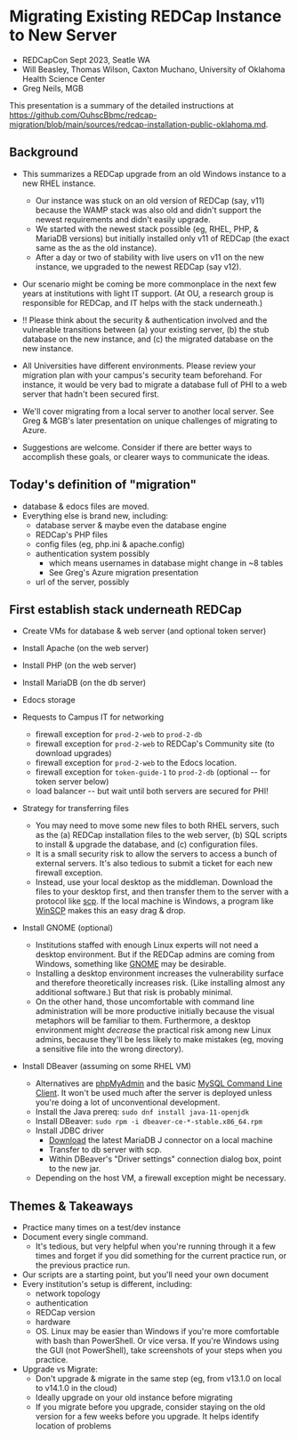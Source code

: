 Migrating Existing REDCap Instance to New Server
=====================

* REDCapCon Sept 2023, Seatle WA
* Will Beasley, Thomas Wilson, Caxton Muchano, University of Oklahoma Health Science Center
* Greg Neils, MGB

This presentation is a summary of the detailed instructions at
<https://github.com/OuhscBbmc/redcap-migration/blob/main/sources/redcap-installation-public-oklahoma.md>.

Background
-------------------

* This summarizes a REDCap upgrade from an old Windows instance to a new RHEL instance.

  * Our instance was stuck on an old version of REDCap (say, v11)
    because the WAMP stack was also old and
    didn't support the newest requirements and didn't easily upgrade.
  * We started with the newest stack possible (eg, RHEL, PHP, & MariaDB versions)
    but initially installed only v11 of REDCap (the exact same as the as the old instance).
  * After a day or two of stability with live users on v11 on the new instance,
    we upgraded to the newest REDCap (say v12).

* Our scenario might be coming be more commonplace in the next few years
  at institutions with light IT support.
  (At OU, a research group is responsible for REDCap,
  and IT helps with the stack underneath.)

* !! Please think about the security & authentication involved and the vulnerable transitions between
  (a) your existing server,
  (b) the stub database on the new instance, and
  (c) the migrated database on the new instance.

* All Universities have different environments.
  Please review your migration plan with your campus's security team beforehand.
  For instance,
  it would be very bad to migrate a database full of PHI to a web server that hadn't been secured first.

* We'll cover migrating from a local server to another local server.
  See Greg & MGB's later presentation on unique challenges of migrating to Azure.

* Suggestions are welcome.
  Consider if there are better ways to accomplish these goals,
  or clearer ways to communicate the ideas.

Today's definition of "migration"
---------

* database & edocs files are moved.
* Everything else is brand new, including:
  * database server & maybe even the database engine
  * REDCap's PHP files
  * config files (eg, php.ini & apache.config)
  * authentication system possibly
    * which means usernames in database might change in ~8 tables
    * See Greg's Azure migration presentation
  * url of the server, possibly

First establish stack underneath REDCap
-------------------

* Create VMs for database & web server (and optional token server)
* Install Apache (on the web server)
* Install PHP (on the web server)
* Install MariaDB (on the db server)
* Edocs storage
* Requests to Campus IT for networking
  * firewall exception for `prod-2-web` to `prod-2-db`
  * firewall exception for `prod-2-web` to REDCap's Community site (to download upgrades)
  * firewall exception for `prod-2-web` to the Edocs location.
  * firewall exception for `token-guide-1` to `prod-2-db` (optional -- for token server below)
  * load balancer   -- but wait until both servers are secured for PHI!

* Strategy for transferring files

  * You may need to move some new files to both RHEL servers, such as the (a) REDCap installation files to the web server, (b) SQL scripts to install & upgrade the database, and (c) configuration files.
  * It is a small security risk to allow the servers to access a bunch of external servers.  It's also tedious to submit a ticket for each new firewall exception.
  * Instead, use your local desktop as the middleman.  Download the files to your desktop first, and then transfer them to the server with a protocol like [scp](https://linuxize.com/post/how-to-use-scp-command-to-securely-transfer-files/).  If the local machine is Windows, a program like [WinSCP](https://winscp.net/eng/index.php) makes this an easy drag & drop.

* Install GNOME (optional)

  * Institutions staffed with enough Linux experts will not need a desktop environment.
    But if the REDCap admins are coming from Windows,
    something like [GNOME](https://www.gnome.org/) may be desirable.
  * Installing a desktop environment increases the vulnerability surface and therefore theoretically increases risk.
    (Like installing almost any additional software.)
    But that risk is probably minimal.
  * On the other hand, those uncomfortable with command line administration will be more productive initially
    because the visual metaphors will be familiar to them.
    Furthermore, a desktop environment might *decrease* the practical risk among new Linux admins,
    because they'll be less likely to make mistakes
    (eg, moving a sensitive file into the wrong directory).

* Install DBeaver (assuming on some RHEL VM)

  * Alternatives are [phpMyAdmin](https://www.phpmyadmin.net/) and the basic
    [MySQL Command Line Client](https://dev.mysql.com/doc/refman/8.0/en/mysql.html).
    It won't be used much after the server is deployed unless you're doing a lot of unconventional development.
  * Install the Java prereq: `sudo dnf install java-11-openjdk`
  * Install DBeaver: `sudo rpm -i dbeaver-ce-*-stable.x86_64.rpm`
  * Install JDBC driver
    * [Download](https://mariadb.com/kb/en/about-mariadb-connector-j/) the latest MariaDB J connector on a local machine
    * Transfer to db server with scp.
    * Within DBeaver's "Driver settings" connection dialog box, point to the new jar.
  * Depending on the host VM, a firewall exception might be necessary.


Themes & Takeaways
-------------

* Practice many times on a test/dev instance
* Document every single command.
  * It's tedious, but very helpful when you're running through it a few times
    and forget if you did something for the current practice run, or the previous practice run.
* Our scripts are a starting point, but you'll need your own document
* Every institution's setup is different, including:
  * network topology
  * authentication
  * REDCap version
  * hardware
  * OS.
    Linux may be easier than Windows if you're more comfortable with bash than PowerShell.
    Or vice versa.
    If you're Windows using the GUI (not PowerShell), take screenshots of your steps when you practice.
* Upgrade vs Migrate:
  * Don't upgrade & migrate in the same step (eg, from v13.1.0 on local to v14.1.0 in the cloud)
  * Ideally upgrade on your old instance before migrating
  * If you migrate before you upgrade, consider staying on the old version for a few weeks before you upgrade.  It helps identify location of problems
